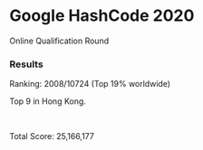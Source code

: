 # Google HashCode 2020
Online Qualification Round
### Results
Ranking: 2008/10724 (Top 19% worldwide)

Top 9 in Hong Kong.

<br/>

Total Score: 25,166,177
